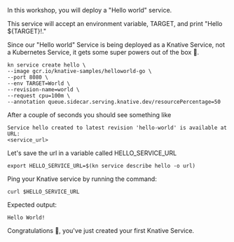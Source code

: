 In this workshop, you will deploy a "Hello world" service.

This service will accept an environment variable, TARGET, and print "Hello ${TARGET}!."

Since our "Hello world" Service is being deployed as a Knative Service, not a Kubernetes Service, it gets some super powers out of the box 🚀.

```execute
kn service create hello \
--image gcr.io/knative-samples/helloworld-go \
--port 8080 \
--env TARGET=World \
--revision-name=world \
--request cpu=100m \
--annotation queue.sidecar.serving.knative.dev/resourcePercentage=50
```

After a couple of seconds you should see something like

```
Service hello created to latest revision 'hello-world' is available at URL:
<service_url>
```

Let's save the url in a variable called HELLO_SERVICE_URL

```execute
export HELLO_SERVICE_URL=$(kn service describe hello -o url)
```

Ping your Knative service by running the command:

```execute
curl $HELLO_SERVICE_URL
```
Expected output:
```
Hello World!
```

Congratulations 🎉, you've just created your first Knative Service. 